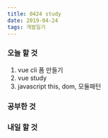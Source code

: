 ```yaml
---
title: 0424 study
date: 2019-04-24
tags: 개발일기
---
```


### 오늘 할 것

1. vue cli 폼 만들기
2. vue study
3. javascript this, dom, 모듈패턴

### 공부한 것

### 내일 할 것
